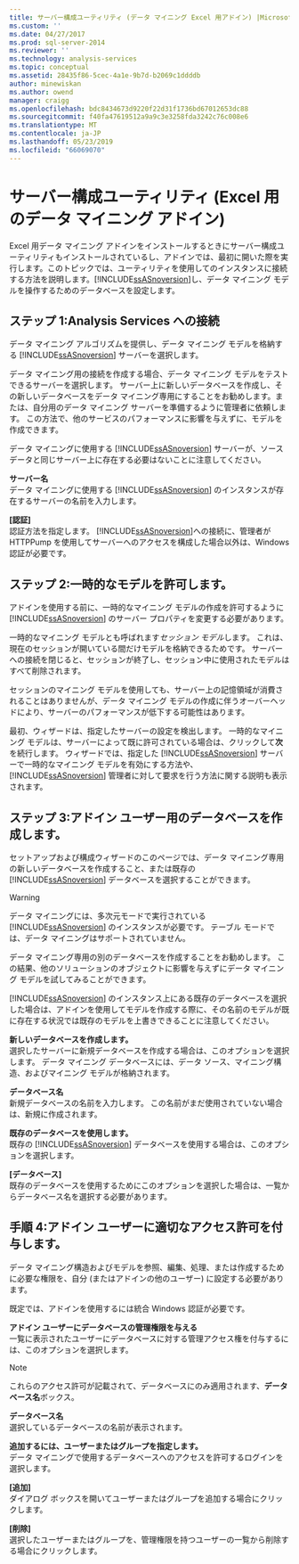```yaml
---
title: サーバー構成ユーティリティ (データ マイニング Excel 用アドイン) |Microsoft Docs
ms.custom: ''
ms.date: 04/27/2017
ms.prod: sql-server-2014
ms.reviewer: ''
ms.technology: analysis-services
ms.topic: conceptual
ms.assetid: 28435f86-5cec-4a1e-9b7d-b2069c1ddddb
author: minewiskan
ms.author: owend
manager: craigg
ms.openlocfilehash: bdc8434673d9220f22d31f1736bd67012653dc88
ms.sourcegitcommit: f40fa47619512a9a9c3e3258fda3242c76c008e6
ms.translationtype: MT
ms.contentlocale: ja-JP
ms.lasthandoff: 05/23/2019
ms.locfileid: "66069070"
---
```

# <a name="server-configuration-utility-data-mining-add-ins-for-excel"></a>サーバー構成ユーティリティ (Excel 用のデータ マイニング アドイン)
  Excel 用データ マイニング アドインをインストールするときにサーバー構成ユーティリティもインストールされているし、アドインでは、最初に開いた際を実行します。このトピックでは、ユーティリティを使用してのインスタンスに接続する方法を説明します。[!INCLUDE[ssASnoversion](../includes/ssasnoversion-md.md)]し、データ マイニング モデルを操作するためのデータベースを設定します。  
  

  
##  <a name="bkmk_step1"></a> ステップ 1:Analysis Services への接続  
 データ マイニング アルゴリズムを提供し、データ マイニング モデルを格納する [!INCLUDE[ssASnoversion](../includes/ssasnoversion-md.md)] サーバーを選択します。  
  
 データ マイニング用の接続を作成する場合、データ マイニング モデルをテストできるサーバーを選択します。 サーバー上に新しいデータベースを作成し、その新しいデータベースをデータ マイニング専用にすることをお勧めします。または、自分用のデータ マイニング サーバーを準備するように管理者に依頼します。 この方法で、他のサービスのパフォーマンスに影響を与えずに、モデルを作成できます。  
  
 データ マイニングに使用する [!INCLUDE[ssASnoversion](../includes/ssasnoversion-md.md)] サーバーが、ソース データと同じサーバー上に存在する必要はないことに注意してください。  
  
 **サーバー名**  
 データ マイニングに使用する [!INCLUDE[ssASnoversion](../includes/ssasnoversion-md.md)] のインスタンスが存在するサーバーの名前を入力します。  
  
 **[認証]**  
 認証方法を指定します。 [!INCLUDE[ssASnoversion](../includes/ssasnoversion-md.md)]への接続に、管理者が HTTPPump を使用してサーバーへのアクセスを構成した場合以外は、Windows 認証が必要です。  
  
##  <a name="bkmk_step2"></a> ステップ 2:一時的なモデルを許可します。  
 アドインを使用する前に、一時的なマイニング モデルの作成を許可するように [!INCLUDE[ssASnoversion](../includes/ssasnoversion-md.md)] のサーバー プロパティを変更する必要があります。  
  
 一時的なマイニング モデルとも呼ばれます*セッション モデル*します。 これは、現在のセッションが開いている間だけモデルを格納できるためです。 サーバーへの接続を閉じると、セッションが終了し、セッション中に使用されたモデルはすべて削除されます。  
  
 セッションのマイニング モデルを使用しても、サーバー上の記憶領域が消費されることはありませんが、データ マイニング モデルの作成に伴うオーバーヘッドにより、サーバーのパフォーマンスが低下する可能性はあります。  
  
 最初、ウィザードは、指定したサーバーの設定を検出します。 一時的なマイニング モデルは、サーバーによって既に許可されている場合は、クリックして**次**を続行します。 ウィザードでは、指定した [!INCLUDE[ssASnoversion](../includes/ssasnoversion-md.md)] サーバーで一時的なマイニング モデルを有効にする方法や、[!INCLUDE[ssASnoversion](../includes/ssasnoversion-md.md)] 管理者に対して要求を行う方法に関する説明も表示されます。  
  
##  <a name="bkmk_step3"></a> ステップ 3:アドイン ユーザー用のデータベースを作成します。  
 セットアップおよび構成ウィザードのこのページでは、データ マイニング専用の新しいデータベースを作成すること、または既存の [!INCLUDE[ssASnoversion](../includes/ssasnoversion-md.md)] データベースを選択することができます。  
  
> [!WARNING]  
>  データ マイニングには、多次元モードで実行されている [!INCLUDE[ssASnoversion](../includes/ssasnoversion-md.md)] のインスタンスが必要です。 テーブル モードでは、データ マイニングはサポートされていません。  
  
 データ マイニング専用の別のデータベースを作成することをお勧めします。 この結果、他のソリューションのオブジェクトに影響を与えずにデータ マイニング モデルを試してみることができます。  
  
 [!INCLUDE[ssASnoversion](../includes/ssasnoversion-md.md)] のインスタンス上にある既存のデータベースを選択した場合は、アドインを使用してモデルを作成する際に、その名前のモデルが既に存在する状況では既存のモデルを上書きできることに注意してください。  
  
 **新しいデータベースを作成します。**  
 選択したサーバーに新規データベースを作成する場合は、このオプションを選択します。 データ マイニング データベースには、データ ソース、マイニング構造、およびマイニング モデルが格納されます。  
  
 **データベース名**  
 新規データベースの名前を入力します。 この名前がまだ使用されていない場合は、新規に作成されます。  
  
 **既存のデータベースを使用します。**  
 既存の [!INCLUDE[ssASnoversion](../includes/ssasnoversion-md.md)] データベースを使用する場合は、このオプションを選択します。  
  
 **[データベース]**  
 既存のデータベースを使用するためにこのオプションを選択した場合は、一覧からデータベース名を選択する必要があります。  
  
##  <a name="bkmk_step4"></a> 手順 4:アドイン ユーザーに適切なアクセス許可を付与します。  
 データ マイニング構造およびモデルを参照、編集、処理、または作成するために必要な権限を、自分 (またはアドインの他のユーザー) に設定する必要があります。  
  
 既定では、アドインを使用するには統合 Windows 認証が必要です。  
  
 **アドイン ユーザーにデータベースの管理権限を与える**  
 一覧に表示されたユーザーにデータベースに対する管理アクセス権を付与するには、このオプションを選択します。  
  
> [!NOTE]  
>  これらのアクセス許可が記載されて、データベースにのみ適用されます、**データベース名**ボックス。  
  
 **データベース名**  
 選択しているデータベースの名前が表示されます。  
  
 **追加するには、ユーザーまたはグループを指定します。**  
 データ マイニングで使用するデータベースへのアクセスを許可するログインを選択します。  
  
 **[追加]**  
 ダイアログ ボックスを開いてユーザーまたはグループを追加する場合にクリックします。  
  
 **[削除]**  
 選択したユーザーまたはグループを、管理権限を持つユーザーの一覧から削除する場合にクリックします。  
  
  
